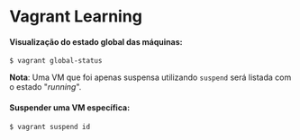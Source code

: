 # Vagrant Learning

#### Visualização do estado global das máquinas:
`$ vagrant global-status`

**Nota**: Uma VM que foi apenas suspensa utilizando `suspend` será listada com
o estado "*running*".

#### Suspender uma VM específica:
`$ vagrant suspend id`
